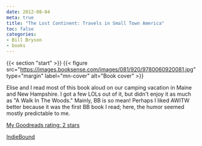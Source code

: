 ```yaml
---
date: 2012-08-04
meta: true
title: "The Lost Continent: Travels in Small Town America"
toc: false
categories:
- Bill Bryson
- books
---
```


{{< section "start" >}}
{{< figure src="https://images.booksense.com/images/081/920/9780060920081.jpg" type="margin" label="mn-cover" alt="Book cover" >}}

Elise and I read most of this book aloud on our camping vacation in Maine and New Hampshire. I got a few LOLs out of it, but didn't enjoy it as much as "A Walk In The Woods." Mainly, BB is so mean! Perhaps I liked AWITW better because it was the first BB book I read; here, the humor seemed mostly predictable to me.

[My Goodreads rating: 2 stars](https://www.goodreads.com/review/show/373990146)  

[IndieBound](https://www.indiebound.org/book/9780060920081)
